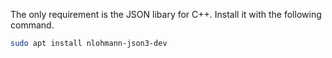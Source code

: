 The only requirement is the JSON libary for C++. Install it with the following command.

```bash
sudo apt install nlohmann-json3-dev
```

